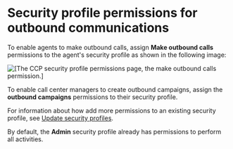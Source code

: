 # Security profile permissions for outbound communications<a name="security-profile-outbound-communication"></a>

To enable agents to make outbound calls, assign **Make outbound calls** permissions to the agent's security profile as shown in the following image:

![\[The CCP security profile permissions page, the make outbound calls permission.\]](http://docs.aws.amazon.com/connect/latest/adminguide/images/outboundcalls-security-profile-permissions.png)

To enable call center managers to create outbound campaigns, assign the **outbound campaigns** permissions to their security profile\.

For information about how add more permissions to an existing security profile, see [Update security profiles](update-security-profiles.md)\.

By default, the **Admin** security profile already has permissions to perform all activities\.